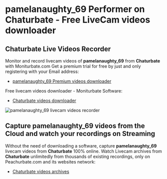 # pamelanaughty_69 Performer on Chaturbate - Free LiveCam videos downloader

## Chaturbate Live Videos Recorder

Monitor and record livecam videos of **pamelanaughty_69** from **Chaturbate** with Moniturbate.com
Get a premium trial for free by just and only registering with your Email address:
* [pamelanaughty_69 Premium videos downloader](https://moniturbate.com/request-demo-licence-key.html)

Free livecam videos downloader - Moniturbate Software:
* [Chaturbate videos downloader](https://moniturbate.com/moniturbate-download-software.html)

![pamelanaughty_69 livecam videos recorder](https://peachurnet.com/templates/moniturbate-software.png)


## Capture pamelanaughty_69 videos from the Cloud and watch your recordings on Streaming

Without the need of downloading a software, capture **pamelanaughty_69** livecam videos from **Chaturbate** 100% online.
Watch Livecam archives from **Chaturbate** unlimitedly from thousands of existing recordings, only on Peachurbate.com and its websites network:
* [Chaturbate videos archives](https://peachurnet.com/)